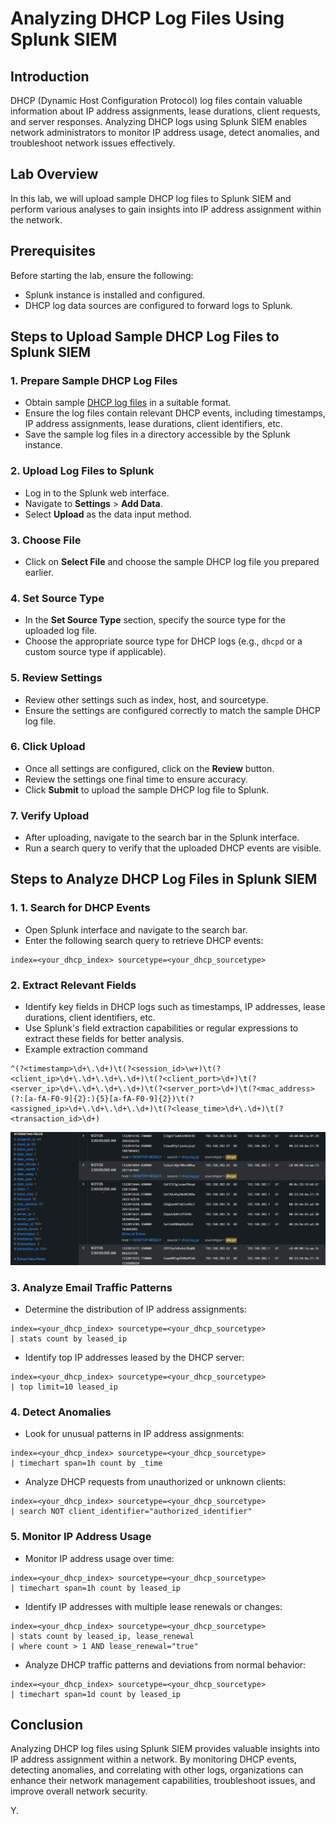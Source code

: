 # Analyzing DHCP Log Files Using Splunk SIEM

## Introduction
DHCP (Dynamic Host Configuration Protocol) log files contain valuable information about IP address assignments, lease durations, client requests, and server responses. Analyzing DHCP logs using Splunk SIEM enables network administrators to monitor IP address usage, detect anomalies, and troubleshoot network issues effectively.

## Lab Overview
In this lab, we will upload sample DHCP log files to Splunk SIEM and perform various analyses to gain insights into IP address assignment within the network.

## Prerequisites
Before starting the lab, ensure the following:
- Splunk instance is installed and configured.
- DHCP log data sources are configured to forward logs to Splunk.

## Steps to Upload Sample DHCP Log Files to Splunk SIEM

### 1. Prepare Sample DHCP Log Files
- Obtain sample [DHCP log files](https://www.secrepo.com/maccdc2012/dhcp.log.gz) in a suitable format.
- Ensure the log files contain relevant DHCP events, including timestamps, IP address assignments, lease durations, client identifiers, etc.
- Save the sample log files in a directory accessible by the Splunk instance.

### 2. Upload Log Files to Splunk
- Log in to the Splunk web interface.
- Navigate to **Settings** > **Add Data**.
- Select **Upload** as the data input method.

### 3. Choose File
- Click on **Select File** and choose the sample DHCP log file you prepared earlier.

### 4. Set Source Type
- In the **Set Source Type** section, specify the source type for the uploaded log file.
- Choose the appropriate source type for DHCP logs (e.g., `dhcpd` or a custom source type if applicable).

### 5. Review Settings
- Review other settings such as index, host, and sourcetype.
- Ensure the settings are configured correctly to match the sample DHCP log file.

### 6. Click Upload
- Once all settings are configured, click on the **Review** button.
- Review the settings one final time to ensure accuracy.
- Click **Submit** to upload the sample DHCP log file to Splunk.

### 7. Verify Upload
- After uploading, navigate to the search bar in the Splunk interface.
- Run a search query to verify that the uploaded DHCP events are visible.

## Steps to Analyze DHCP Log Files in Splunk SIEM


### 1. 1. Search for DHCP Events
- Open Splunk interface and navigate to the search bar.
- Enter the following search query to retrieve DHCP events:
```
index=<your_dhcp_index> sourcetype=<your_dhcp_sourcetype>
```

### 2. Extract Relevant Fields
- Identify key fields in DHCP logs such as timestamps, IP addresses, lease durations, client identifiers, etc.
- Use Splunk's field extraction capabilities or regular expressions to extract these fields for better analysis.
- Example extraction command
```
^(?<timestamp>\d+\.\d+)\t(?<session_id>\w+)\t(?<client_ip>\d+\.\d+\.\d+\.\d+)\t(?<client_port>\d+)\t(?<server_ip>\d+\.\d+\.\d+\.\d+)\t(?<server_port>\d+)\t(?<mac_address>(?:[a-fA-F0-9]{2}:){5}[a-fA-F0-9]{2})\t(?<assigned_ip>\d+\.\d+\.\d+\.\d+)\t(?<lease_time>\d+\.\d+)\t(?<transaction_id>\d+)
```
![splunk_searsh](screenshots/dhcp1.png)


### 3. Analyze Email Traffic Patterns
- Determine the distribution of IP address assignments:
```
index=<your_dhcp_index> sourcetype=<your_dhcp_sourcetype>
| stats count by leased_ip
```
- Identify top IP addresses leased by the DHCP server:
```
index=<your_dhcp_index> sourcetype=<your_dhcp_sourcetype>
| top limit=10 leased_ip
```

### 4. Detect Anomalies
- Look for unusual patterns in IP address assignments:
```
index=<your_dhcp_index> sourcetype=<your_dhcp_sourcetype>
| timechart span=1h count by _time
```

- Analyze DHCP requests from unauthorized or unknown clients:
```
index=<your_dhcp_index> sourcetype=<your_dhcp_sourcetype>
| search NOT client_identifier="authorized_identifier"
```

### 5. Monitor IP Address Usage
- Monitor IP address usage over time:
```
index=<your_dhcp_index> sourcetype=<your_dhcp_sourcetype>
| timechart span=1h count by leased_ip
```
- Identify IP addresses with multiple lease renewals or changes:
```
index=<your_dhcp_index> sourcetype=<your_dhcp_sourcetype>
| stats count by leased_ip, lease_renewal
| where count > 1 AND lease_renewal="true"
```
- Analyze DHCP traffic patterns and deviations from normal behavior:
```
index=<your_dhcp_index> sourcetype=<your_dhcp_sourcetype>
| timechart span=1d count by leased_ip
```



## Conclusion
Analyzing DHCP log files using Splunk SIEM provides valuable insights into IP address assignment within a network. By monitoring DHCP events, detecting anomalies, and correlating with other logs, organizations can enhance their network management capabilities, troubleshoot issues, and improve overall network security.

Y.